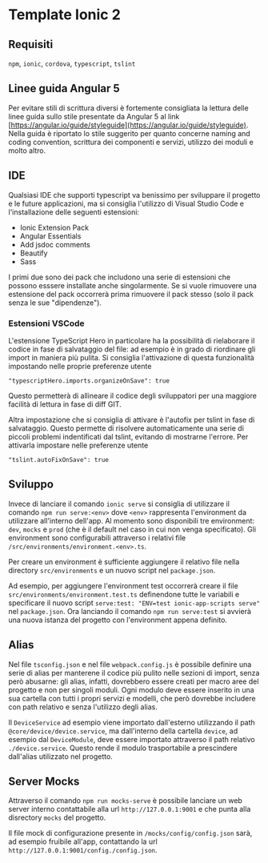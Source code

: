 
# Template Ionic 2


## Requisiti

`npm`, `ionic`, `cordova`, `typescript`,  `tslint`

## Linee guida Angular 5

Per evitare stili di scrittura diversi è fortemente consigliata la lettura delle linee guida sullo stile presentate da Angular 5 al link [https://angular.io/guide/styleguide](https://angular.io/guide/styleguide). Nella guida è riportato lo stile suggerito per quanto concerne naming and coding convention, scrittura dei componenti e servizi, utilizzo dei moduli e molto altro.

## IDE

Qualsiasi IDE che supporti typescript va benissimo per sviluppare il progetto e le future applicazioni, ma si consiglia l'utilizzo di Visual Studio Code e l'installazione delle seguenti estensioni:

 * Ionic Extension Pack
 * Angular Essentials
 * Add jsdoc comments
 * Beautify
 * Sass

I primi due sono dei pack che includono una serie di estensioni che possono esssere installate anche singolarmente.
Se si vuole rimuovere una estensione del pack occorrerà prima rimuovere il pack stesso (solo il pack senza le sue "dipendenze").

### Estensioni VSCode

L'estensione TypeScript Hero in particolare ha la possibilità di rielaborare il codice in fase di salvataggio del file: ad esempio è in grado di riordinare gli import in maniera più pulita. Si consiglia l'attivazione di questa funzionalità impostando nelle proprie preferenze utente

    "typescriptHero.imports.organizeOnSave": true


Questo permetterà di allineare il codice degli sviluppatori per una maggiore facilità di lettura in fase di diff GIT.

Altra impostazione che si consiglia di attivare è l'autofix per tslint in fase di salvataggio. Questo permette di risolvere automaticamente una serie di piccoli problemi indentificati dal tslint, evitando di mostrarne l'errore. Per attivarla impostare nelle preferenze utente

    "tslint.autoFixOnSave": true

## Sviluppo

Invece di lanciare il comando `ionic serve` si consiglia di utilizzare il comando `npm run serve:<env>` dove `<env>` rappresenta l'environment da utilizzare all'interno dell'app. Al momento sono disponibili tre environment: `dev`, `mocks` e `prod` (che è il default nel caso in cui non venga specificato). Gli environment sono configurabili attraverso i relativi file `/src/environments/environment.<env>.ts`.

Per creare un environment è sufficiente aggiungere il relativo file nella directory `src/environments` e un nuovo script nel `package.json`.

Ad esempio, per aggiungere l'environment test occorrerà creare il file `src/environments/environment.test.ts` definendone tutte le variabili e specificare il nuovo script `serve:test: "ENV=test ionic-app-scripts serve"` nel `package.json`. Ora lanciando il comando `npm run serve:test` si avvierà una nuova istanza del progetto con l'environment appena definito.

## Alias

Nel file `tsconfig.json` e nel file `webpack.config.js` è possibile definire una serie di alias per manterene il codice più pulito nelle sezioni di import, senza però abusarne: gli alias, infatti, dovrebbero essere creati per macro aree del progetto e non per singoli moduli. Ogni modulo deve essere inserito in una sua cartella con tutti i propri servizi e modelli, che però dovrebbe includere con path relativo e senza l'utilizzo degli alias.

Il `DeviceService` ad esempio viene importato dall'esterno utilizzando il path `@core/device/device.service`, ma dall'interno della cartella `device`, ad esempio dal `DeviceModule`, deve essere importato attraverso il path relativo `./device.service`. Questo rende il modulo trasportabile a prescindere dall'alias utilizzato nel progetto.

## Server Mocks

Attraverso il comando `npm run mocks-serve` è possibile lanciare un web server interno contattabile alla url `http://127.0.0.1:9001` e che punta alla disrectory `mocks` del progetto.

Il file mock di configurazione presente in `/mocks/config/config.json` sarà, ad esempio fruibile all'app, contattando la url `http://127.0.0.1:9001/config./config.json`.
